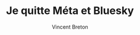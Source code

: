---
layout: post
title: "Je quitte Méta et Bluesky"
link: https://vincentbreton.fr/je-quitte-meta-facebook-threads-instagram-whatsapp-et-bluesky
author: "Vincent Breton"
published_date: "07/01/2025"
description: "Il y a déjà un moment que j’ai laissé Twitter. Conscient des problèmes posés par les réseaux sociaux, j’ai tenté depuis un moment de me fixer des règles d’hygiène. En poursuivant la réflexion que je vais développer plus bas, j’ai décidé de quitter les réseaux sociaux commerciaux. Le 10 janvier 2025 au soir, je ne serai plus présent sur Méta et je quitte également Bluesky. Je le fais par souci de cohérence avec mes valeurs, d’une certaine façon pour reprendre la main en donnant plus de sens aux échanges « numériques ». Je fais le pari de la singularité et de l’approfondissement sur la comparaison et la réactivité sans recul. Je préfère rechercher des échanges de qualité, une communication sincère animée par la curiosité et non l’intrusion toxique. Je préfère promouvoir la coopération ou le partage."
language: "fr"
categories: "Liens"
tags: "meta réseau-social"
og-tags: "meta réseau-social"
permalink: /:categories/:year/:month/:day/:title/
---